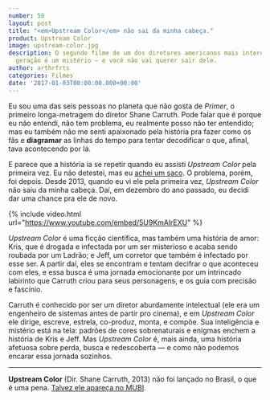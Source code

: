 ```yaml
---
number: 50
layout: post
title: "<em>Upstream Color</em> não sai da minha cabeça."
product: Upstream Color
image: upstream-color.jpg
description: O segundo filme de um dos diretores americanos mais interessantes dessa
  geração é um mistério — e você não vai querer sair dele.
author: arthrfrts
categories: Filmes
date: '2017-01-03T00:00:00.000+00:00'
---
```


Eu sou uma das seis pessoas no planeta que não gosta de _Primer_, o primeiro longa-metragem do diretor Shane Carruth. Pode falar que é porque eu não entendi, não tem problema, eu realmente posso não ter entendido; mas eu também não me senti apaixonado pela história pra fazer como os fãs e **diagramar** as linhas do tempo para tentar decodificar o que, afinal, tava acontecendo por lá.

E parece que a história ia se repetir quando eu assisti _Upstream Color_ pela primeira vez. Eu não detestei, mas eu [achei um saco](https://umfilmeumdia.wordpress.com/2013/10/10/upstream-color-2013/). O problema, porém, foi depois. Desde 2013, quando eu vi ele pela primeira vez, _Upstream Color_ não saiu da minha cabeça. Daí, em dezembro do ano passado, eu decidi dar uma chance pra ele de novo.

{% include video.html url="https://www.youtube.com/embed/5U9KmAlrEXU" %}

_Upstream Color_ é uma ficção científica, mas também uma história de amor: Kris, que é drogada e infectada por um ser misterioso e acaba sendo roubada por um Ladrão; e Jeff, um corretor que também é infectado por esse ser. A partir daí, eles se encontram e tentam decifrar o que aconteceu com eles, e essa busca é uma jornada emocionante por um intrincado labirinto que Carruth criou para seus personagens, e os guia com precisão e fascínio.

Carruth é conhecido por ser um diretor aburdamente intelectual (ele era um engenheiro de sistemas antes de partir pro cinema), e em _Upstream Color_ ele dirige, escreve, estrela, co-produz, monta, e compõe. Sua inteligência e mistério está na tela: padrões de cores sobrenaturais e enigmas enchem a história de Kris e Jeff. Mas _Upstream Color_ é, mais ainda, uma história afetuosa sobre perda, busca e redescoberta — e como não podemos encarar essa jornada sozinhos.

---

**Upstream Color** (Dir. Shane Carruth, 2013) não foi lançado no Brasil, o que é uma pena. [Talvez ele apareça no MUBI](https://mubi.com/tell-a-friend/global/1degzi1).
